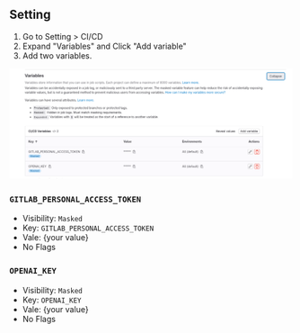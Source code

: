 
## Setting

1. Go to Setting > CI/CD 
2. Expand "Variables" and Click "Add variable"
3. Add two variables.

![](1.png)

### `GITLAB_PERSONAL_ACCESS_TOKEN`

- Visibility: `Masked`
- Key: `GITLAB_PERSONAL_ACCESS_TOKEN`
- Vale: {your value}
- No Flags

### `OPENAI_KEY`

- Visibility: `Masked`
- Key: `OPENAI_KEY`
- Vale: {your value}
- No Flags
